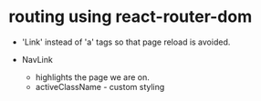# routing using react-router-dom

- 'Link' instead of 'a' tags so that page reload is avoided.

- NavLink
  - highlights the page we are on.
  - activeClassName - custom styling
